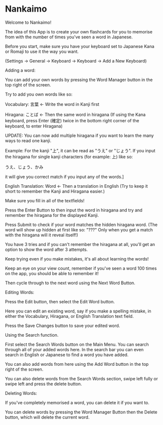 # Nankaimo

  Welcome to Nankaimo!
                
  The idea of this App is to create your own flashcards for you to memorise from with the number of times you've seen a word in Japanese.
                
 Before you start, make sure you have your keyboard set to Japanese Kana or Romaji to use it the way you want.
  
 (Settings -> General -> Keyboard -> Keyboard -> Add a New Keyboard)

                
   Adding a word:
                
   You can add your own words by pressing the Word Manager button in the top right of the screen.
                
   Try to add you own words like so:
                
   Vocabulary: 言葉 <- Write the word in Kanji first
                
   Hiragana: ことば <- Then the same word in hiragana (If using the Kana keyboard, press Enter (確定) twice in the bottom right corner of the keyboard, to enter Hiragana)
                
  UPDATE:
 You can now add multiple hiragana if you want to learn the many ways to read one kanji.
                
  Example: For the kanji "上", it can be read as "うえ" or "じょう". If you input the hiragana for single kanji characters (for example: 上) like so:
                
  うえ、じょう、かみ
                
  it will give you correct match if you input any of the words.]
                
  English Translation: Word <- Then a translation in English (Try to keep it short to remember the Kanji and Hiragana easier.)
                
   Make sure you fill in all of the textfields!
                
   Press the Enter Button to then input the word in hiragana and try and remember the hiragana for the displayed Kanji.
                
   Press Submit to check if your word matches the hidden hiragana word. (The word will show up hidden at first like so: "???" Only when you get a match with the hiragana will it reveal itself!)
                
   You have 3 tries and if you can't remember the hiragana at all, you'll get an option to show the word after 3 attempts.
                
   Keep trying even if you make mistakes, it's all about learning the words!

   Keep an eye on your view count, remember if you've seen a word 100 times on the app, you should be able to remember it!
                
   Then cycle through to the next word using the Next Word Button.
                
                
   Editing Words:
                
   Press the Edit button, then select the Edit Word button.
                
   Here you can edit an existing word, say if you make a spelling mistake, in either the Vocabulary, Hiragana, or English Translation text field.
                
   Press the Save Changes button to save your edited word.
                
   Using the Search function.
                
   First select the Search Words button on the Main Menu. You can search through all of your added words here. In the search bar you can even search in English or Japanese to find a word you have added.
                
   You can also add words from here using the Add Word button in the top right of the screen.
                
   You can also delete words from the Search Words section, swipe left fully or swipe left and press the delete button.
                
                
   Deleting Words:
                
   If you've completely memorised a word, you can delete it if you want to.
                
   You can delete words by pressing the Word Manager Button then the Delete button, which will delete the current word.

